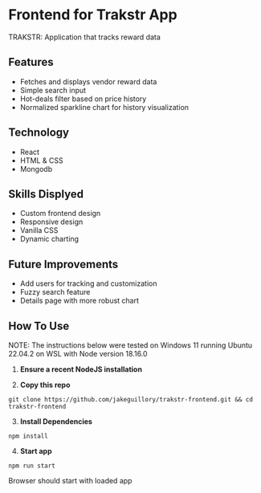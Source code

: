 # Frontend for Trakstr App

TRAKSTR: Application that tracks reward data

## Features

- Fetches and displays vendor reward data
- Simple search input
- Hot-deals filter based on price history
- Normalized sparkline chart for history visualization

## Technology

- React
- HTML & CSS
- Mongodb

## Skills Displyed

- Custom frontend design
- Responsive design
- Vanilla CSS
- Dynamic charting

## Future Improvements

- Add users for tracking and customization
- Fuzzy search feature
- Details page with more robust chart 

## How To Use

NOTE: The instructions below were tested on Windows 11 running Ubuntu 22.04.2 on WSL with Node version 18.16.0

1. **Ensure a recent NodeJS installation**

2. **Copy this repo**

```
git clone https://github.com/jakeguillory/trakstr-frontend.git && cd trakstr-frontend
```

3. **Install Dependencies**

```
npm install
```

4. **Start app**

```
npm run start
```

Browser should start with loaded app



